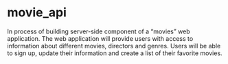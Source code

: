 # movie_api
In process of building server-side component of a “movies” web application. The web application will provide users with access to information about different movies, directors and genres. Users will be able to sign up, update their information and create a list of their favorite movies.
